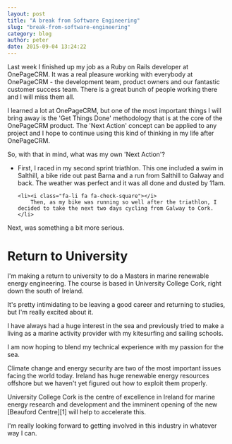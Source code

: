 ```yaml
---
layout: post
title: "A break from Software Engineering"
slug: "break-from-software-engineering"
category: blog
author: peter
date: 2015-09-04 13:24:22
---
```


Last week I finished up my job as a Ruby on Rails developer at OnePageCRM.
It was a real pleasure working with everybody at OnePageCRM - the development team, product owners and our fantastic customer success team. There is a great bunch of people working there and I will miss them all.

I learned a lot at OnePageCRM, but one of the most important things I will bring away is the 'Get Things Done' methodology that is at the core of the OnePageCRM product.
The 'Next Action' concept can be applied to any project and I hope to continue using this kind of thinking in my life after OnePageCRM.

So, with that in mind, what was my own 'Next Action'?

<ul>
	<li><i class="fa-li fa fa-check-square"></i>
		First, I raced in my second sprint triathlon. This one included a swim in Salthill, a bike ride out past Barna and a run from Salthill to Galway and back. The weather was perfect and it was all done and dusted by 11am.
	</li>

	<li><i class="fa-li fa fa-check-square"></i>
		Then, as my bike was running so well after the triathlon, I decided to take the next two days cycling from Galway to Cork.
	</li>
</ul>


Next, was something a bit more serious.

# Return to University

I'm making a return to university to do a Masters in marine renewable energy engineering.
The course is based in University College Cork, right down the south of Ireland.

It's pretty intimidating to be leaving a good career and returning to studies, but I'm really excited about it.

I have always had a huge interest in the sea and previously tried to make a living as a marine activity provider with my kitesurfing and sailing schools.

I am now hoping to blend my technical experience with my passion for the sea.

Climate change and energy security are two of the most important issues facing the world today. Ireland has huge renewable energy resources offshore but we haven't yet figured out how to exploit them properly.

University College Cork is the centre of excellence in Ireland for marine energy research and development and the imminent opening of the new [Beauford Centre][1] will help to accelerate this.


I'm really looking forward to getting involved in this industry in whatever way I can.